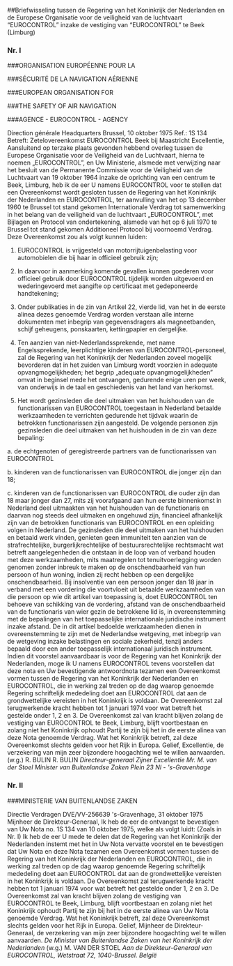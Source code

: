 <meta http-equiv='Content-Type' content='text/html; charset=utf-8' />

##Briefwisseling tussen de Regering van het Koninkrijk der Nederlanden en de Europese Organisatie voor de veiligheid van de luchtvaart “EUROCONTROL” inzake de vestiging van “EUROCONTROL” te Beek (Limburg)

### Nr.  I  

###ORGANISATION EUROPÉENNE POUR LA

###SÉCURITÉ DE LA NAVIGATION AÉRIENNE

###EUROPEAN ORGANISATION FOR

###THE SAFETY OF AIR NAVIGATION

###AGENCE - EUROCONTROL - AGENCY

Direction générale Headquarters Brussel, 10 oktober 1975 Ref.: 1S 134 Betreft: Zetelovereenkomst EUROCONTROL Beek bij Maastricht Excellentie, Aansluitend op terzake plaats gevonden hebbend overleg tussen de Europese Organisatie voor de Veiligheid van de Luchtvaart, hierna te noemen „EUROCONTROL”, en Uw Ministerie, alsmede met verwijzing naar het besluit van de Permanente Commissie voor de Veiligheid van de Luchtvaart van 19 oktober 1964 inzake de oprichting van een centrum te Beek, Limburg, heb ik de eer U namens EUROCONTROL voor te stellen dat een Overeenkomst wordt gesloten tussen de Regering van het Koninkrijk der Nederlanden en EUROCONTROL, ter aanvulling van het op 13 december 1960 te Brussel tot stand gekomen Internationale Verdrag tot samenwerking in het belang van de veiligheid van de luchtvaart „EUROCONTROL”, met Bijlagen en Protocol van ondertekening, alsmede van het op 6 juli 1970 te Brussel tot stand gekomen Additioneel Protocol bij voornoemd Verdrag. Deze Overeenkomst zou als volgt kunnen luiden: 

1. EUROCONTROL is vrijgesteld van motorrijtuigenbelasting voor automobielen die bij haar in officieel gebruik zijn;  

2. In daarvoor in aanmerking komende gevallen kunnen goederen voor officieel gebruik door EUROCONTROL tijdelijk worden uitgevoerd en wederingevoerd met aangifte op certificaat met gedeponeerde handtekening;  

3. Onder publikaties in de zin van Artikel 22, vierde lid, van het in de eerste alinea dezes genoemde Verdrag worden verstaan alle interne dokumenten met inbegrip van gegevensdragers als magneetbanden, schijf geheugens, ponskaarten, kettingpapier en dergelijke.  

4. Ten aanzien van niet-Nederlandssprekende, met name Engelssprekende, leerplichtige kinderen van EUROCONTROL-personeel, zal de Regering van het Koninkrijk der Nederlanden zoveel mogelijk bevorderen dat in het zuiden van Limburg wordt voorzien in adequate opvangmogelijkheden; het begrip „adequate opvangmogelijkheden” omvat in beginsel mede het ontvangen, gedurende enige uren per week, van onderwijs in de taal en geschiedenis van het land van herkomst.  

5. Het wordt gezinsleden die deel uitmaken van het huishouden van de functionarissen van EUROCONTROL toegestaan in Nederland betaalde werkzaamheden te verrichten gedurende het tijdvak waarin de betrokken functionarissen zijn aangesteld. De volgende personen zijn gezinsleden die deel uitmaken van het huishouden in de zin van deze bepaling: 

a. de echtgenoten of geregistreerde partners van de functionarissen van EUROCONTROL  

b. kinderen van de functionarissen van EUROCONTROL die jonger zijn dan 18;  

c. kinderen van de functionarissen van EUROCONTROL die ouder zijn dan 18 maar jonger dan 27, mits zij voorafgaand aan hun eerste binnenkomst in Nederland deel uitmaakten van het huishouden van de functionaris en daarvan nog steeds deel uitmaken en ongehuwd zijn, financieel afhankelijk zijn van de betrokken functionaris van EUROCONTROL en een opleiding volgen in Nederland.   De gezinsleden die deel uitmaken van het huishouden en betaald werk vinden, genieten geen immuniteit ten aanzien van de strafrechtelijke, burgerlijkrechtelijke of bestuursrechtelijke rechtsmacht wat betreft aangelegenheden die ontstaan in de loop van of verband houden met deze werkzaamheden, mits maatregelen tot tenuitvoerlegging worden genomen zonder inbreuk te maken op de onschendbaarheid van hun persoon of hun woning, indien zij recht hebben op een dergelijke onschendbaarheid. Bij insolventie van een persoon jonger dan 18 jaar in verband met een vordering die voortvloeit uit betaalde werkzaamheden van die persoon op wie dit artikel van toepassing is, doet EUROCONTROL ten behoeve van schikking van de vordering, afstand van de onschendbaarheid van de functionaris van wier gezin de betrokkene lid is, in overeenstemming met de bepalingen van het toepasselijke internationale juridische instrument inzake afstand. De in dit artikel bedoelde werkzaamheden dienen in overeenstemming te zijn met de Nederlandse wetgeving, met inbegrip van de wetgeving inzake belastingen en sociale zekerheid, tenzij anders bepaald door een ander toepasselijk internationaal juridisch instrument.   Indien dit voorstel aanvaardbaar is voor de Regering van het Koninkrijk der Nederlanden, moge ik U namens EUROCONTROL tevens voorstellen dat deze nota en Uw bevestigende antwoordnota tezamen een Overeenkomst vormen tussen de Regering van het Koninkrijk der Nederlanden en EUROCONTROL, die in werking zal treden op de dag waarop genoemde Regering schriftelijk mededeling doet aan EUROCONTROL dat aan de grondwettelijke vereisten in het Koninkrijk is voldaan. De Overeenkomst zal terugwerkende kracht hebben tot 1 januari 1974 voor wat betreft het gestelde onder 1, 2 en 3. De Overeenkomst zal van kracht blijven zolang de vestiging van EUROCONTROL te Beek, Limburg, blijft voortbestaan en zolang niet het Koninkrijk ophoudt Partij te zijn bij het in de eerste alinea van deze Nota genoemde Verdrag. Wat het Koninkrijk betreft, zal deze Overeenkomst slechts gelden voor het Rijk in Europa. Gelief, Excellentie, de verzekering van mijn zeer bijzondere hoogachting wel te willen aanvaarden. (w.g.) R. BULIN R. BULIN  *Directeur-generaal*   *Zijner Excellentie*   *Mr. M. van der Stoel*   *Minister van Buitenlandse Zaken*   *Plein 23*   *Nl - 's-Gravenhage*    

### Nr.  II  

###MINISTERIE VAN BUITENLANDSE ZAKEN

Directie Verdragen DVE/VV-256639 's-Gravenhage, 31 oktober 1975 Mijnheer de Direkteur-Generaal, Ik heb de eer de ontvangst te bevestigen van Uw Nota no. 1S 134 van 10 oktober 1975, welke als volgt luidt:  (Zoals in Nr. I)  Ik heb de eer U mede te delen dat de Regering van het Koninkrijk der Nederlanden instemt met het in Uw Nota vervatte voorstel en te bevestigen dat Uw Nota en deze Nota tezamen een Overeenkomst vormen tussen de Regering van het Koninkrijk der Nederlanden en EUROCONTROL, die in werking zal treden op de dag waarop genoemde Regering schriftelijk mededeling doet aan EUROCONTROL dat aan de grondwettelijke vereisten in het Koninkrijk is voldaan. De Overeenkomst zal terugwerkende kracht hebben tot 1 januari 1974 voor wat betreft het gestelde onder 1, 2 en 3. De Overeenkomst zal van kracht blijven zolang de vestiging van EUROCONTROL te Beek, Limburg, blijft voortbestaan en zolang niet het Koninkrijk ophoudt Partij te zijn bij het in de eerste alinea van Uw Nota genoemde Verdrag. Wat het Koninkrijk betreft, zal deze Overeenkomst slechts gelden voor het Rijk in Europa. Gelief, Mijnheer de Direkteur-Generaal, de verzekering van mijn zeer bijzondere hoogachting wel te willen aanvaarden.  *De Minister van Buitenlandse Zaken*   *van het*   *Koninkrijk der Nederlanden*  (w.g.) M. VAN DER STOEL  *Aan de Direkteur-Generaal*   *van EUROCONTROL,*   *Wetstraat 72,*   *1040-Brussel.*   *België*    
